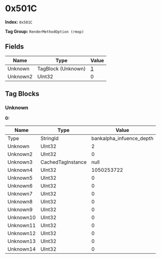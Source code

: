 # 0x501C

**Index:** ```0x501C```

**Tag Group:** ```RenderMethodOption (rmop)```

## Fields

Name	| Type	| Value
---	|---	|---	|
Unknown	|TagBlock (Unknown)	|[1](#unknown)
Unknown2	|UInt32	|0


## Tag Blocks

### Unknown

**0:**

Name	| Type	| Value
---	|---	|---	|
Type	|StringId	|bankalpha_infuence_depth
Unknown	|UInt32	|2
Unknown2	|UInt32	|0
Unknown3	|CachedTagInstance	|null
Unknown4	|UInt32	|1050253722
Unknown5	|UInt32	|0
Unknown6	|UInt32	|0
Unknown7	|UInt32	|0
Unknown8	|UInt32	|0
Unknown9	|UInt32	|0
Unknown10	|UInt32	|0
Unknown11	|UInt32	|0
Unknown12	|UInt32	|0
Unknown13	|UInt32	|0
Unknown14	|UInt32	|0


